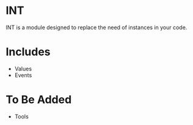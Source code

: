 # INT
INT is a module designed to replace the need of instances in your code. 

# Includes
* Values
* Events

# To Be Added
* Tools
